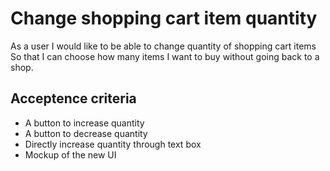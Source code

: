 # Change shopping cart item quantity

As a user
I would like to be able to change quantity of shopping cart items
So that I can choose how many items I want to buy without going back to a shop.

## Acceptence criteria

- A button to increase quantity
- A button to decrease quantity
- Directly increase quantity through text box
- Mockup of the new UI